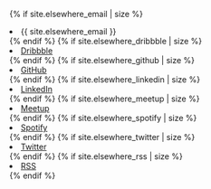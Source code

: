 {% if site.elsewhere_email | size %}
<li class="email wide">{{ site.elsewhere_email }}</li>
{% endif %}
{% if site.elsewhere_dribbble | size %}
<li class="dribbble"><a href="{{ site.elsewhere_dribbble }}" title="A taste of things to come">Dribbble</a></li>
{% endif %}   
{% if site.elsewhere_github | size %}
<li class="github"><a href="{{ site.elsewhere_github }}" title="Snoop around my code">GitHub</a></li>
{% endif %}
{% if site.elsewhere_linkedin | size %}
<li class="linkedin"><a href="{{ site.elsewhere_linkedin }}" title="See what I've done professionally">LinkedIn</a></li>
{% endif %}
{% if site.elsewhere_meetup | size %}
<li class="meetup"><a href="{{ site.elsewhere_meetup }}" title="Find me out and about">Meetup</a></li>
{% endif %}
{% if site.elsewhere_spotify | size %}
<li class="spotify"><a href="{{ site.elsewhere_spotify }}" title="Listen to my selected sounds">Spotify</a></li>
{% endif %}
{% if site.elsewhere_twitter | size %}
<li class="twitter"><a href="{{ site.elsewhere_twitter }}" title="Follow my shortened ramblings">Twitter</a></li>
{% endif %}
{% if site.elsewhere_rss | size %}
<li class="rss"><a href="{{ site.elsewhere_rss }}" title="Hot off the press RSS">RSS</a></li>
{% endif %}
